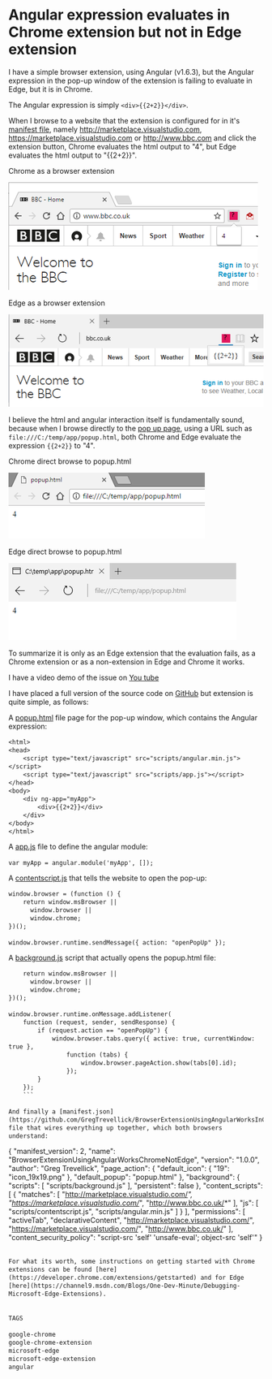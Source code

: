 # Angular expression evaluates in Chrome extension but not in Edge extension

I have a simple browser extension, using Angular (v1.6.3), but the Angular expression in the pop-up window of the extension is failing to evaluate in Edge, but it is in Chrome.

The Angular expression is simply ```<div>{{2+2}}</div>```.


When I browse to a website that the extension is configured for in it's [manifest file](https://github.com/GregTrevellick/BrowserExtensionUsingAngularWorksInChromeNotInEdge/blob/master/app/manifest.json), namely http://marketplace.visualstudio.com, https://marketplace.visualstudio.com or http://www.bbc.com and click the extension button, Chrome evaluates the html output to "4", but Edge evaluates the html output to "{{2+2}}".    

Chrome as a browser extension

![Chrome as a browser extension](ChromeExtension.png)

Edge as a browser extension

![Edge as a browser extension](EdgeExtension.png)

I believe the html and angular interaction itself is fundamentally sound, because when I browse directly to the [pop up page](https://github.com/GregTrevellick/BrowserExtensionUsingAngularWorksInChromeNotInEdge/blob/master/app/popup.html), using a URL such as ```file:///C:/temp/app/popup.html```, both Chrome and Edge evaluate the expression ```{{2+2}}``` to "4". 

Chrome direct browse to popup.html

![Chrome direct browse to popup.html](ChromeDirect.png)

Edge direct browse to popup.html

![Edge direct browse to popup.html](EdgeDirect.png)

To summarize it is only as an Edge extension that the evaluation fails, as a Chrome extension or as a non-extension in Edge and Chrome it works.

I have a video demo of the issue on [You tube](https://www.youtube.com/channel/UCnUYZLuoy1rq1aVMwx4aTzw)

I have placed a full version of the source code on [GitHub](https://github.com/GregTrevellick/BrowserExtensionUsingAngularWorksInChromeNotInEdge) but extension is quite simple, as follows:

A [popup.html](https://github.com/GregTrevellick/BrowserExtensionUsingAngularWorksInChromeNotInEdge/blob/master/app/popup.html) file page for the pop-up window, which contains the Angular expression:

```
<html>
<head>
    <script type="text/javascript" src="scripts/angular.min.js"></script>
    <script type="text/javascript" src="scripts/app.js"></script>
</head>
<body>
    <div ng-app="myApp">
        <div>{{2+2}}</div>
    </div>
</body>
</html>
```

A [app.js](https://github.com/GregTrevellick/BrowserExtensionUsingAngularWorksInChromeNotInEdge/blob/master/app/scripts/app.js) file to define the angular module:

```var myApp = angular.module('myApp', []);```

A [contentscript.js](https://github.com/GregTrevellick/BrowserExtensionUsingAngularWorksInChromeNotInEdge/blob/master/app/scripts/contentscript.js) that tells the website to open the pop-up: 
``` 
window.browser = (function () {
    return window.msBrowser ||
      window.browser ||
      window.chrome;
})();

window.browser.runtime.sendMessage({ action: "openPopUp" });
```

A [background.js](https://github.com/GregTrevellick/BrowserExtensionUsingAngularWorksInChromeNotInEdge/blob/master/app/scripts/background.js) script that actually opens the popup.html file:

```window.browser = (function () {
    return window.msBrowser ||
      window.browser ||
      window.chrome;
})();

window.browser.runtime.onMessage.addListener(
    function (request, sender, sendResponse) {
        if (request.action == "openPopUp") {
            window.browser.tabs.query({ active: true, currentWindow: true },
                function (tabs) {
                    window.browser.pageAction.show(tabs[0].id);
                });
        }
    });
    ```

And finally a [manifest.json](https://github.com/GregTrevellick/BrowserExtensionUsingAngularWorksInChromeNotInEdge/blob/master/app/manifest.json) file that wires everything up together, which both browsers understand:

```
{
  "manifest_version": 2,
  "name": "BrowserExtensionUsingAngularWorksChromeNotEdge",
  "version": "1.0.0",
  "author": "Greg Trevellick",
  "page_action": {
    "default_icon": {
      "19": "icon_19x19.png"
    },
     "default_popup": "popup.html"
    },
  "background": {
    "scripts": [ "scripts/background.js" ],
    "persistent": false
  },
  "content_scripts": [
    {
      "matches": [
        "http://marketplace.visualstudio.com/*",
        "https://marketplace.visualstudio.com/*",
        "http://www.bbc.co.uk/*"
      ],
      "js": [
        "scripts/contentscript.js",
        "scripts/angular.min.js"
      ]
    }
  ],
  "permissions": [
    "activeTab",
    "declarativeContent",
    "http://marketplace.visualstudio.com/",
    "https://marketplace.visualstudio.com/",
    "http://www.bbc.co.uk/"
  ],
  "content_security_policy": "script-src 'self' 'unsafe-eval'; object-src 'self'"
}
```

For what its worth, some instructions on getting started with Chrome extensions can be found [here](https://developer.chrome.com/extensions/getstarted) and for Edge [here](https://channel9.msdn.com/Blogs/One-Dev-Minute/Debugging-Microsoft-Edge-Extensions).


TAGS

google-chrome 
google-chrome-extension
microsoft-edge
microsoft-edge-extension
angular
